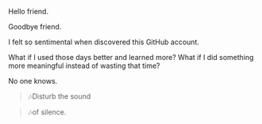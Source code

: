 Hello friend.

Goodbye friend.

I felt so sentimental when discovered this GitHub account.

What if I used those days better and learned more? What if I did something more meaningful instead of wasting that time?

No one knows.

> 🎶Disturb the sound

> 🎶of silence.
